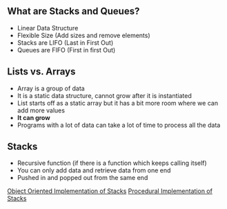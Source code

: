 ## What are Stacks and Queues? 

* Linear Data Structure
* Flexible Size (Add sizes and remove elements)
* Stacks are LIFO (Last in First Out)
* Queues are FIFO (First in first Out)

## Lists vs. Arrays

* Array is a group of data
* It is a static data structure, cannot grow after it is instantiated
* List starts off as a static array but it has a bit more room where we can add more values
* __It can grow__
* Programs with a lot of data can take a lot of time to process all the data

## Stacks

* Recursive function (if there is a function which keeps calling itself)
* You can only add data and retrieve data from one end
* Pushed in and popped out from the same end

[Object Oriented Implementation of Stacks](stacks_oop.py)
[Procedural Implementation of Stacks](stacks_proc.py)